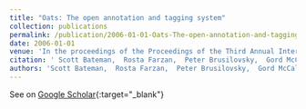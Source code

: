 ```yaml
---
title: "Oats: The open annotation and tagging system"
collection: publications
permalink: /publication/2006-01-01-Oats-The-open-annotation-and-tagging-system
date: 2006-01-01
venue: 'In the proceedings of the Proceedings of the Third Annual International Scientific Conference of the Learning Object Repository Research Network, Montreal'
citation: ' Scott Bateman,  Rosta Farzan,  Peter Brusilovsky,  Gord McCalla, &quot;Oats: The open annotation and tagging system.&quot; In the proceedings of the Proceedings of the Third Annual International Scientific Conference of the Learning Object Repository Research Network, Montreal, 2006.'
authors: 'Scott Bateman,  Rosta Farzan,  Peter Brusilovsky,  Gord McCalla'
---
```

See on [Google Scholar](https://scholar.google.com/scholar?q=Oats:+The+open+annotation+and+tagging+system){:target="_blank"}